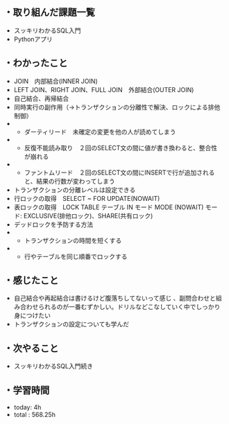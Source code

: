 ## ・取り組んだ課題一覧
- スッキリわかるSQL入門
- Pythonアプリ


## ・わかったこと
- JOIN　内部結合(INNER JOIN)
- LEFT JOIN、RIGHT JOIN、FULL JOIN　外部結合(OUTER JOIN)
- 自己結合、再帰結合
- 同時実行の副作用（→トランザクションの分離性で解決、ロックによる排他制御）
- - ダーティリード　未確定の変更を他の人が読めてしまう
- - 反復不能読み取り　２回のSELECT文の間に値が書き換わると、整合性が崩れる
- - ファントムリード　２回のSELECT文の間にINSERTで行が追加されると、結果の行数が変わってしまう
- トランザクションの分離レベルは設定できる
- 行ロックの取得　SELECT ~ FOR UPDATE(NOWAIT)
- 表ロックの取得　LOCK TABLE テーブル IN モード MODE (NOWAIT) モード: EXCLUSIVE(排他ロック)、SHARE(共有ロック)
- デッドロックを予防する方法
- - トランザクションの時間を短くする
- - 行やテーブルを同じ順番でロックする


## ・感じたこと
- 自己結合や再起結合は書けるけど腹落ちしてないって感じ
、副問合わせと組み合わせられるのが一番むずかしい。ドリルなどこなしていく中でしっかり身につけたい
- トランザクションの設定についても学んだ


## ・次やること
- スッキリわかるSQL入門続き

## ・学習時間
- today:  4h
- total  : 568.25h 






